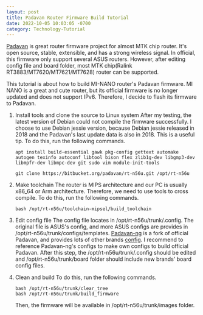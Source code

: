 ```yaml
---
layout: post
title: Padavan Router Firmware Build Tutorial
date: 2022-10-05 10:03:05 -0700
category: Technology-Tutorial
---
```


[Padavan](https://bitbucket.org/padavan/rt-n56u/src/master/) is great router firmware project for almost MTK chip router. It's open source, stable, extensible, and has a strong wireless signal. In official, this firmware only support several ASUS routers. However, after editing config file and board folder, most MTK chip(Ralink RT3883/MT7620/MT7621/MT7628) router can be supported.

This tutorial is about how to build MI-NANO router's Padavan firmware. MI NANO is a great and cute router, but its official firmware is no longer updated and does not support IPv6. Therefore, I decide to flash its firmware to Padavan.

1. Install tools and clone the source to Linux system
   After my testing, the latest version of Debian could not compile the firmware successfully. I choose to use Debian jessie version, because Debian jessie released in 2018 and the Padavan's last update data is also in 2018. This is a useful tip. To do this, run the following commands.

   ```shell
   apt install build-essential gawk pkg-config gettext automake autogen texinfo autoconf libtool bison flex zlib1g-dev libgmp3-dev libmpfr-dev libmpc-dev git sudo vim module-init-tools
   
   git clone https://bitbucket.org/padavan/rt-n56u.git /opt/rt-n56u
   ```

2. Make toolchain
   The router is MIPS architecture and our PC is usually x86_64 or Arm architecture. Therefore, we need to use tools to cross compile. To do this, run the following commands.

   ```shell
   bash /opt/rt-n56u/toolchain-mipsel/build_toolchain
   ```

3. Edit config file
   The config file locates in /opt/rt-n56u/trunk/.config. The original file is ASUS's config, and more ASUS configs are provides in /opt/rt-n56u/trunk/configs/templates.
   [Padavan-ng](https://gitlab.com/padavan-ng/padavan-ng) is a fork of official Padavan, and provides lots of other brands [config](https://gitlab.com/padavan-ng/padavan-ng/-/tree/master/trunk/configs/templates). I recommend to reference Padavan-ng's configs to make own configs to build official Padavan.
   After this step, the /opt/rt-n56u/trunk/.config should be edited and /opt/rt-n56u/trunk/board folder should include new brands' board config files.
4. Clean and build
   To do this, run the following commands.

   ```shell
   bash /opt/rt-n56u/trunk/clear_tree
   bash /opt/rt-n56u/trunk/build_firmware
   ```

   Then, the firmware will be available in /opt/rt-n56u/trunk/images folder.
